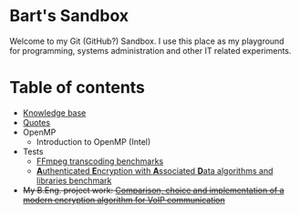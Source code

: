 # Bart's Sandbox
Welcome to my Git (GitHub?) Sandbox. I use this place as my playground for programming, systems administration and other IT related experiments.

# Table of contents
* [Knowledge base](knowledge_base.md)
* [Quotes](quotes.md)
* OpenMP
	* Introduction to OpenMP (Intel)
* Tests
	* [FFmpeg transcoding benchmarks](tests/ffmpeg_transcoding.md)
	* [**A**uthenticated **E**ncryption with **A**ssociated **D**ata algorithms and libraries benchmark](https://github.com/mumble-voip/crypto-benchmark)
* ~~My B.Eng. project work: [Comparison, choice and implementation of a modern encryption algorithm for VoIP communication](project_work/topic.md)~~
